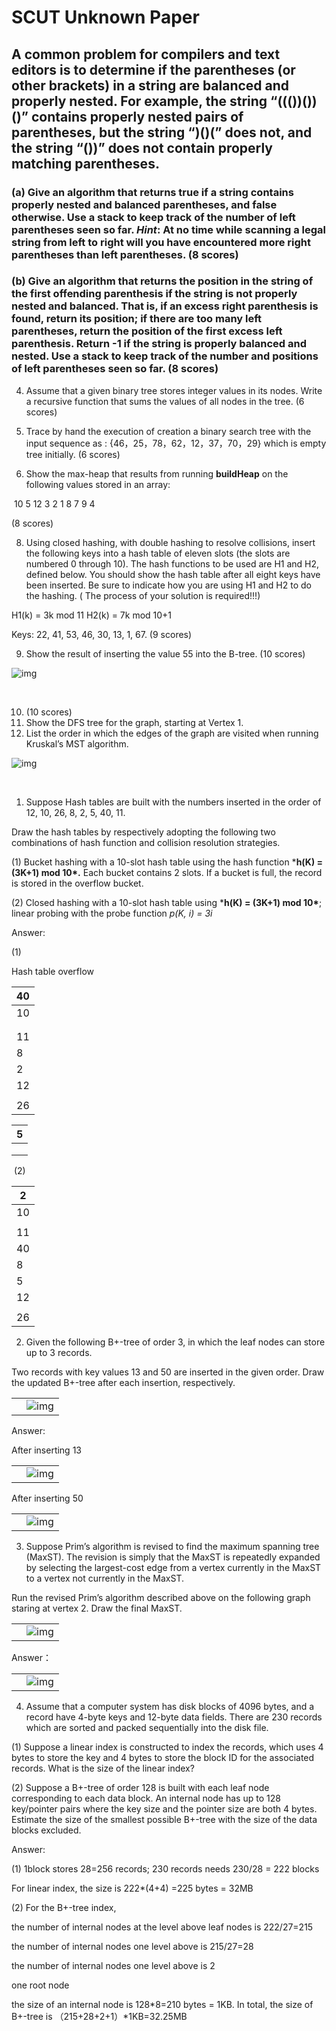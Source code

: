 # SCUT Unknown Paper

## A common problem for compilers and text editors is to determine if the parentheses (or other brackets) in a string are balanced and properly nested. For example, the string “((())())()” contains properly nested pairs of parentheses, but the string “)()(” does not, and the string “())” does not contain properly matching parentheses.



### (a) Give an algorithm that returns **true** if a string contains properly nested and balanced parentheses, and **false** otherwise. Use a stack to keep track of the number of left parentheses seen so far. *Hint*: At no time while scanning a legal string from left to right will you have encountered more right parentheses than left parentheses.  (8 scores)



### (b) Give an algorithm that returns the position in the string of the first offending parenthesis if the string is not properly nested and balanced. That is, if an excess right parenthesis is found, return its position; if there are too many left parentheses, return the position of the first excess left parenthesis. Return -1 if the string is properly balanced and nested. Use a stack to keep track of the number and positions of left parentheses seen so far.  (8 scores)

 

 

 

 



 

 

 

 

 

 

 

 

4. Assume that a given binary tree stores integer values in its nodes. Write a recursive function that sums the values of all nodes in the tree. (6 scores)

 

 



 

 

5. Trace by hand the execution of creation a binary search tree with the input sequence as : {46，25，78，62，12，37，70，29} which is empty tree initially. (6 scores)

 

 



 

 

 

6. Show the max-heap that results from running **buildHeap** on the following values stored in an array:                       

​        10 5 12 3 2 1 8 7 9 4

(8 scores)

 

 

 

 

 



 

8. Using closed hashing, with double hashing to resolve collisions, insert the following keys into a hash table of eleven slots (the slots are numbered 0 through 10). The hash functions to be used are H1 and H2, defined below. You should show the hash table after all eight keys have been inserted. Be sure to indicate how you are using H1 and H2 to do the hashing. ( The process of your solution is required!!!)     

H1(k) = 3k mod 11    H2(k) = 7k mod 10+1 

Keys: 22, 41, 53, 46, 30, 13, 1, 67.              (9 scores)

 

 

 

 

 

 

 

 

 

 

 

 

9. Show the result of inserting the value 55 into the B-tree.  (10 scores)



![img](file:///C:/Users/APP/AppData/Local/Temp/msohtmlclip1/01/clip_image002.gif)

 

 

 

 

 

 

 

 

 

 

 

 

 

 

 

 

​      

 

10. (10 scores)
11. Show the DFS tree for the graph, starting at Vertex 1.
12. List the order in which the edges of the graph are visited when running Kruskal’s MST algorithm.

![img](file:///C:/Users/APP/AppData/Local/Temp/msohtmlclip1/01/clip_image004.gif)

 

 



​            

1. Suppose Hash tables are built with the numbers inserted in the order of 12, 10, 26, 8, 2, 5, 40, 11. 

Draw the hash tables by respectively adopting the following two combinations of hash function and collision resolution strategies.

(1)   Bucket hashing with a 10-slot hash table using the hash function ***h(K) = (3K+1) mod 10\*.** Each bucket contains 2 slots. If a bucket is full, the record is stored in the overflow bucket.

(2)   Closed hashing with a 10-slot hash table using ***h(K) = (3K+1) mod 10\***; linear probing with the probe function *p(K, i) = 3i*

 

Answer:

(1)

Hash table     overflow

| 40   |
| ---- |
| 10   |
|      |
|      |
| 11   |
| 8    |
| 2    |
| 12   |
|      |
| 26   |

| 5    |
| ---- |
|      |
|      |
|      |

 

​    (2)

| 2    |
| ---- |
| 10   |
|      |
| 11   |
| 40   |
| 8    |
| 5    |
| 12   |
|      |
| 26   |

 

 

 

2. Given the following B+-tree of order 3, in which the leaf nodes can store up to 3 records.

Two records with key values 13 and 50 are inserted in the given order. Draw the updated B+-tree after each insertion, respectively. 

 



|      |                                                              |
| ---- | ------------------------------------------------------------ |
|      | ![img](./../../source/images/SCUT%20Unknown%20Paper/clip_image001.png) |

 



 

 

 

 

 

 

Answer: 

After inserting 13 

 



|      |                                                              |
| ---- | ------------------------------------------------------------ |
|      | ![img](./../../source/images/SCUT%20Unknown%20Paper/clip_image002.png) |

 



 

 

 

 

 

 

 

After inserting 50



|      |                                                              |
| ---- | ------------------------------------------------------------ |
|      | ![img](./../../source/images/SCUT%20Unknown%20Paper/clip_image003.png) |

 



 

 

 

 

 

 

 

 

 

 

3. Suppose Prim’s algorithm is revised to find the maximum spanning tree (MaxST). The revision is simply that the MaxST is repeatedly expanded by selecting the largest-cost edge from a vertex currently in the MaxST to a vertex not currently in the MaxST.

Run the revised Prim’s algorithm described above on the following graph staring at vertex 2. Draw the final MaxST.



|      |                                                              |
| ---- | ------------------------------------------------------------ |
|      | ![img](./../../source/images/SCUT%20Unknown%20Paper/clip_image005.png) |

 



 

 

 

 

 

 

 

 

 

Answer：

 

 



|      |                                                              |
| ---- | ------------------------------------------------------------ |
|      | ![img](./../../source/images/SCUT%20Unknown%20Paper/clip_image006.png) |

 



 

 

 

 

 

 

 

 

 

4. Assume that a computer system has disk blocks of 4096 bytes, and a record have 4-byte keys and 12-byte data fields. There are 230 records which are sorted and packed sequentially into the disk file. 

(1)  Suppose a linear index is constructed to index the records, which uses 4 bytes to store the key and 4 bytes to store the block ID for the associated records. What is the size of the linear index?

(2)  Suppose a B+-tree of order 128 is built with each leaf node corresponding to each data block. An internal node has up to 128 key/pointer pairs where the key size and the pointer size are both 4 bytes. Estimate the size of the smallest possible B+-tree with the size of the data blocks excluded.

 

Answer:

(1)  1block stores 28=256 records; 230 records needs 230/28 = 222 blocks

For linear index, the size is 222*(4+4) =225 bytes = 32MB

(2)  For the B+-tree index, 

the number of internal nodes at the level above leaf nodes is 222/27=215

the number of internal nodes one level above is 215/27=28

the number of internal nodes one level above is 2

one root node

the size of an internal node is 128*8=210 bytes = 1KB. In total, the size of B+-tree is （215+28+2+1）*1KB=32.25MB

 